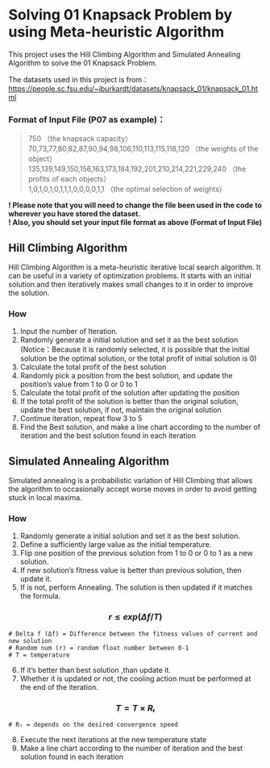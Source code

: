 # Solving 01 Knapsack Problem by using Meta-heuristic Algorithm
This project uses the Hill Climbing Algorithm and Simulated Annealing Algorithm to solve the 01 Knapsack Problem.

The datasets used in this project is from：
https://people.sc.fsu.edu/~jburkardt/datasets/knapsack_01/knapsack_01.html

### **Format of Input File (P07 as example)：**  

>750       （the knapsack capacity）  
>70,73,77,80,82,87,90,94,98,106,110,113,115,118,120     （the weights of the object）  
>135,139,149,150,156,163,173,184,192,201,210,214,221,229,240    （the profits of each objects）  
>1,0,1,0,1,0,1,1,1,0,0,0,0,1,1     （the optimal selection of weights）      


**! Please note that you will need to change the file been used in the code to wherever you have stored the dataset.**  
**! Also, you should set your input file format as above (Format of Input File)**

## **Hill Climbing Algorithm**   
Hill Climbing Algorithm is a meta-heuristic iterative local search algorithm. It can be useful in a variety of optimization problems. It starts with an initial solution and then iteratively makes small changes to it in order to improve the solution. 

### **How**  
1.	Input the number of Iteration.
2.	Randomly generate a initial solution and set it as the best solution
(Notice：Because it is randomly selected, it is possible that the initial solution be the optimal solution, or the total profit of initial solution is 0) 
3.	Calculate the total profit of the best solution
4.	Randomly pick a position from the best solution, and update the position’s value from 1 to 0 or 0 to 1 
5.	Calculate the total profit of the solution after updating the position
6.	If the total profit of the solution is better than the original solution, update the best solution, if not, maintain the original solution
7.	Continue iteration, repeat flow 3 to 5
8.	Find the Best solution, and make a line chart according to the number of iteration and the best solution found in each iteration


## **Simulated Annealing Algorithm**    
Simulated annealing is a probabilistic variation of Hill Climbing that allows the algorithm to occasionally accept worse moves in order to avoid getting stuck in local maxima.

### **How**
1.	Randomly generate a initial solution and set it as the best solution.
2.	Define a sufficiently large value as the initial temperature.
3.	Flip one position of the previous solution from 1 to 0 or 0 to 1 as a new solution.
4.	If new solution’s fitness value is better than previous solution, then update it.
5.	If is not, perform Annealing. The solution is then updated if it matches the formula.
### $$r≤exp(Δf/T)$$
	# Delta f (Δf) = Difference between the fitness values of current and new solution  
	# Random num (r) = random float number between 0-1  
	# T = temperature  
6.	If it’s better than best solution ,than update it.
7.	Whether it is updated or not, the cooling action must be performed at the end of the iteration.  
### $$T=T×Rₜ$$
	# Rₜ = depends on the desired convergence speed
8.	Execute the next iterations at the new temperature state
9.	Make a line chart according to the number of iteration and the best solution found in each iteration

